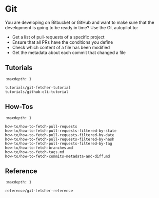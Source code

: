 <!--
SPDX-FileCopyrightText: 2024 grow platform GmbH

SPDX-License-Identifier: MIT
-->

# Git

You are developing on Bitbucket or GitHub and want to make sure that the development
is going to be ready in time? Use the Git autopilot to:

* Get a list of pull-requests of a specific project
* Ensure that all PRs have the conditions you define
* Check which content of a file has been modified
* Get the metadata about each commit that changed a file

## Tutorials

```{toctree}
:maxdepth: 1

tutorials/git-fetcher-tutorial
tutorials/github-cli-tutorial
```

## How-Tos

```{toctree}
:maxdepth: 1

how-to/how-to-fetch-pull-requests
how-to/how-to-fetch-pull-requests-filtered-by-state
how-to/how-to-fetch-pull-requests-filtered-by-date
how-to/how-to-fetch-pull-requests-filtered-by-hash
how-to/how-to-fetch-pull-requests-filtered-by-tag
how-to/how-to-fetch-branches.md
how-to/how-to-fetch-tags.md
how-to/how-to-fetch-commits-metadata-and-diff.md
```

## Reference

```{toctree}
:maxdepth: 1

reference/git-fetcher-reference
```
